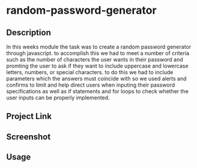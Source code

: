 # random-password-generator

## Description
In this weeks module the task was to create a random password generator through javascript. to accomplish this we had to meet a number of criteria such as the number of characters the user wants in their password and promting the user to ask if they want to include uppercase and lowercase letters, numbers, or special characters. to do this we had to include parameters which the answers must coincide with so we used alerts and confirms to limit and help direct users when inputing their password specifications as well as if statements and for loops to check whether the user inputs can be properly implemented.

## Project Link


## Screenshot


## Usage